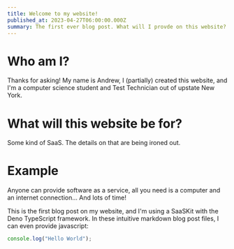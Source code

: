 ```yaml
---
title: Welcome to my website!
published_at: 2023-04-27T06:00:00.000Z
summary: The first ever blog post. What will I provde on this website?
---
```


# Who am I?

Thanks for asking! My name is Andrew, I (partially) created this website, and
I'm a computer science student and Test Technician out of upstate New York.

# What will this website be for?

Some kind of SaaS. The details on that are being ironed out.

# Example

Anyone can provide software as a service, all you need is a computer and an
internet connection... And lots of time!

This is the first blog post on my website, and I'm using a SaaSKit with the Deno
TypeScript framework. In these intuitive markdown blog post files, I can even
provide javascript:

```javascript
console.log("Hello World");
```
